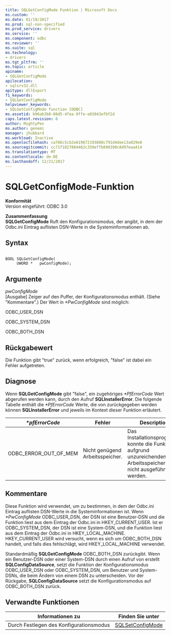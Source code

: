 ```yaml
---
title: SQLGetConfigMode Funktion | Microsoft Docs
ms.custom: ''
ms.date: 01/19/2017
ms.prod: sql-non-specified
ms.prod_service: drivers
ms.service: ''
ms.component: odbc
ms.reviewer: ''
ms.suite: sql
ms.technology:
- drivers
ms.tgt_pltfrm: ''
ms.topic: article
apiname:
- SQLGetConfigMode
apilocation:
- sqlsrv32.dll
apitype: dllExport
f1_keywords:
- SQLGetConfigMode
helpviewer_keywords:
- SQLGetConfigMode function [ODBC]
ms.assetid: b96ab3b8-08d5-4fea-9ffe-e03043efbf2d
caps.latest.revision: 8
author: MightyPen
ms.author: genemi
manager: jhubbard
ms.workload: Inactive
ms.openlocfilehash: ca766c5cb2e619672193888c791d4dee13a029e8
ms.sourcegitcommit: cc71f1027884462c359effb898390c8d97eaa414
ms.translationtype: MT
ms.contentlocale: de-DE
ms.lasthandoff: 12/21/2017
---
```

# <a name="sqlgetconfigmode-function"></a>SQLGetConfigMode-Funktion
**Konformität**  
 Version eingeführt: ODBC 3.0  
  
 **Zusammenfassung**  
 **SQLGetConfigMode** Ruft den Konfigurationsmodus, der angibt, in dem der Odbc.ini Eintrag auflisten DSN-Werte in die Systeminformationen ab.  
  
## <a name="syntax"></a>Syntax  
  
```  
  
BOOL SQLGetConfigMode(  
     UWORD *   pwConfigMode);  
```  
  
## <a name="arguments"></a>Argumente  
 *pwConfigMode*  
 [Ausgabe] Zeiger auf den Puffer, der Konfigurationsmodus enthält. (Siehe "Kommentare".) Der Wert in  *\*PwConfigMode* sind möglich:  
  
 ODBC_USER_DSN  
  
 ODBC_SYSTEM_DSN  
  
 ODBC_BOTH_DSN  
  
## <a name="returns"></a>Rückgabewert  
 Die Funktion gibt "true" zurück, wenn erfolgreich, "false" ist dabei ein Fehler aufgetreten.  
  
## <a name="diagnostics"></a>Diagnose  
 Wenn **SQLGetConfigMode** gibt "false", ein zugehöriges  *\*PfErrorCode* Wert abgerufen werden kann, durch den Aufruf **SQLInstallerError**. Die folgende Tabelle enthält die  *\*PfErrorCode* Werte, die von zurückgegeben werden können **SQLInstallerError** und jeweils im Kontext dieser Funktion erläutert.  
  
|*\*pfErrorCode*|Fehler|Description|  
|---------------------|-----------|-----------------|  
|ODBC_ERROR_OUT_OF_MEM|Nicht genügend Arbeitsspeicher.|Das Installationsprogramm konnte die Funktion aufgrund unzureichenden Arbeitsspeichers nicht ausgeführt werden.|  
  
## <a name="comments"></a>Kommentare  
 Diese Funktion wird verwendet, um zu bestimmen, in dem der Odbc.ini Eintrag auflisten DSN-Werte in die Systeminformationen ist. Wenn  *\*PwConfigMode* ODBC_USER_DSN, der DSN ist eine Benutzer-DSN und die Funktion liest aus dem Eintrag der Odbc.ini in HKEY_CURRENT_USER. Ist er ODBC_SYSTEM_DSN, der DSN ist eine System-DSN, und die Funktion liest aus dem Eintrag der Odbc.ini in HKEY_LOCAL_MACHINE. HKEY_CURRENT_USER wird versucht, wenn es sich um ODBC_BOTH_DSN handelt, und falls dies fehlschlägt, wird HKEY_LOCAL_MACHINE verwendet.  
  
 Standardmäßig **SQLGetConfigMode** ODBC_BOTH_DSN zurückgibt. Wenn ein Benutzer-DSN oder einer System-DSN durch einen Aufruf von erstellt **SQLConfigDataSource**, setzt die Funktion der Konfigurationsmodus ODBC_USER_DSN oder ODBC_SYSTEM_DSN, um Benutzer und System-DSNs, die beim Ändern von einem DSN zu unterscheiden. Vor der Rückgabe, **SQLConfigDataSource** setzt die Konfigurationsmodus auf ODBC_BOTH_DSN zurück.  
  
## <a name="related-functions"></a>Verwandte Funktionen  
  
|Informationen zu|Finden Sie unter|  
|---------------------------|---------|  
|Durch Festlegen des Konfigurationsmodus|[SQLSetConfigMode](../../../odbc/reference/syntax/sqlsetconfigmode-function.md)|
